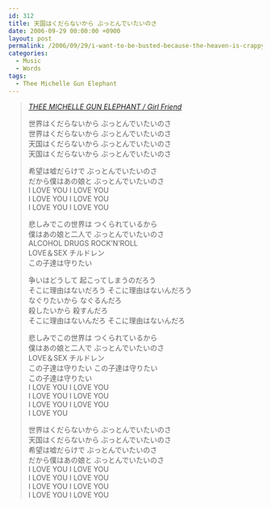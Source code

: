 ```yaml
---
id: 312
title: 天国はくだらないから ぶっとんでいたいのさ
date: 2006-09-29 00:00:00 +0900
layout: post
permalink: /2006/09/29/i-want-to-be-busted-because-the-heaven-is-crappy/
categories:
  - Music
  - Words
tags:
  - Thee Michelle Gun Elephant
---
```

<!--more-->

<blockquote cite="http://www.last.fm/music/THEE+MICHELLE+GUN+ELEPHANT/Girl+Friend" title="THEE MICHELLE GUN ELEPHANT / Girl Friend">
  <p>
    <cite><a href="http://www.last.fm/music/THEE+MICHELLE+GUN+ELEPHANT/Girl+Friend" rel="external nofollow">THEE MICHELLE GUN ELEPHANT / Girl Friend</a></cite>
  </p>
  
  <p>
    世界はくだらないから ぶっとんでいたいのさ<br /> 世界はくだらないから ぶっとんでいたいのさ<br /> 天国はくだらないから ぶっとんでいたいのさ<br /> 天国はくだらないから ぶっとんでいたいのさ
  </p>
  
  <p>
    希望は嘘だらけで ぶっとんでいたいのさ<br /> だから僕はあの娘と ぶっとんでいたいのさ<br /> I LOVE YOU I LOVE YOU<br /> I LOVE YOU I LOVE YOU<br /> I LOVE YOU I LOVE YOU
  </p>
  
  <p>
    悲しみでこの世界は つくられているから<br /> 僕はあの娘と二人で ぶっとんでいたいのさ<br /> ALCOHOL DRUGS ROCK&#8217;N&#8217;ROLL<br /> LOVE＆SEX チルドレン<br /> この子達は守りたい
  </p>
  
  <p>
    争いはどうして 起こってしまうのだろう<br /> そこに理由はないだろう そこに理由はないんだろう<br /> なぐりたいから なぐるんだろ<br /> 殺したいから 殺すんだろ<br /> そこに理由はないんだろ そこに理由はないんだろ
  </p>
  
  <p>
    悲しみでこの世界は つくられているから<br /> 僕はあの娘と二人で ぶっとんでいたいのさ<br /> LOVE＆SEX チルドレン<br /> この子達は守りたい この子達は守りたい<br /> この子達は守りたい<br /> I LOVE YOU I LOVE YOU<br /> I LOVE YOU I LOVE YOU<br /> I LOVE YOU I LOVE YOU<br /> I LOVE YOU
  </p>
  
  <p>
    世界はくだらないから ぶっとんでいたいのさ<br /> 天国はくだらないから ぶっとんでいたいのさ<br /> 希望は嘘だらけで ぶっとんでいたいのさ<br /> だから僕はあの娘と ぶっとんでいたいのさ<br /> I LOVE YOU I LOVE YOU<br /> I LOVE YOU I LOVE YOU<br /> I LOVE YOU I LOVE YOU<br /> I LOVE YOU I LOVE YOU
  </p>
</blockquote>
